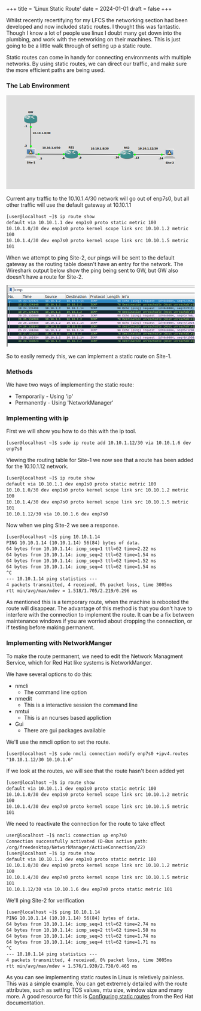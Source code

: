 +++
title = 'Linux Static Route'
date  = 2024-01-01
draft = false
+++

Whilst recently recertifying for my LFCS the networking section had been developed and now included static routes. I thought this was fantastic. Though I know a lot of people use linux I doubt many get down into the plumbing, and work with the networking on their machines. This is just going to be a little walk through of setting up a static route. 

Static routes can come in handy for connecting environments with multiple networks. By using static routes, we can direct our traffic, and make sure the more efficient paths are being used.

### The Lab Environment ###


![Linux Static Route Topology](lsr_topology.png)

Current any traffic to the 10.10.1.4/30 network will go out of enp7s0, but all other traffic will use the default gateway at 10.10.1.1
```
[user@localhost ~]$ ip route show
default via 10.10.1.1 dev enp1s0 proto static metric 100 
10.10.1.0/30 dev enp1s0 proto kernel scope link src 10.10.1.2 metric 100      
10.10.1.4/30 dev enp7s0 proto kernel scope link src 10.10.1.5 metric 101      
```

When we attempt to ping Site-2, our pings will be sent to the default gateway as the routing table doesn't have an entry for the network.
The Wireshark output below show the ping being sent to GW, but GW also doesn't have a route for Site-2. 

![Ping Site-2-1](ping_14_1.png)

So to easily remedy this, we can implement a static route on Site-1.

### Methods ###

We have two ways of implementing the static route:
  - Temporarily - Using 'ip'
  - Permanently - Using 'NetworkManager'
  
### Implementing with ip ###
  
First we will show you how to do this with the ip tool.
```
[user@localhost ~]$ sudo ip route add 10.10.1.12/30 via 10.10.1.6 dev enp7s0
```

Viewing the routing table for Site-1 we now see that a route has been added for the 10.10.1.12 network.
```
[user@localhost ~]$ ip route show
default via 10.10.1.1 dev enp1s0 proto static metric 100 
10.10.1.0/30 dev enp1s0 proto kernel scope link src 10.10.1.2 metric 100 
10.10.1.4/30 dev enp7s0 proto kernel scope link src 10.10.1.5 metric 101 
10.10.1.12/30 via 10.10.1.6 dev enp7s0 
```

Now when we ping Site-2 we see a response.
```
[user@localhost ~]$ ping 10.10.1.14
PING 10.10.1.14 (10.10.1.14) 56(84) bytes of data.
64 bytes from 10.10.1.14: icmp_seq=1 ttl=62 time=2.22 ms
64 bytes from 10.10.1.14: icmp_seq=2 ttl=62 time=1.54 ms
64 bytes from 10.10.1.14: icmp_seq=3 ttl=62 time=1.52 ms
64 bytes from 10.10.1.14: icmp_seq=4 ttl=62 time=1.54 ms
^C
--- 10.10.1.14 ping statistics ---
4 packets transmitted, 4 received, 0% packet loss, time 3005ms
rtt min/avg/max/mdev = 1.518/1.705/2.219/0.296 ms
```

As mentioned this is a temporary route, when the machine is rebooted the route will disappear. The advantage of this method is that you don't have to interfere with the connection to implement the route. It can be a fix between maintenance windows if you are worried about dropping the connection, or if testing before making permanent.

### Implementing with NetworkManger ###

To make the route permanent, we need to edit the Network Managment Service, which for Red Hat like systems is NetworkManger.

We have several options to do this:
  - nmcli  
    - The command line option
  - nmedit 
    - This is a interactive session the command line
  - nmtui  
    - This is an ncurses based appliction
  - Gui    
    - There are gui packages available
  
We'll use the nmcli option to set the route.
```
[user@localhost ~]$ sudo nmcli connection modify enp7s0 +ipv4.routes "10.10.1.12/30 10.10.1.6"
```

If we look at the routes, we will see that the route hasn't been added yet
```
[user@localhost ~]$ ip route show
default via 10.10.1.1 dev enp1s0 proto static metric 100 
10.10.1.0/30 dev enp1s0 proto kernel scope link src 10.10.1.2 metric 100 
10.10.1.4/30 dev enp7s0 proto kernel scope link src 10.10.1.5 metric 101 
```

We need to reactivate the connection for the route to take effect
```
user@localhost ~]$ nmcli connection up enp7s0
Connection successfully activated (D-Bus active path: /org/freedesktop/NetworkManager/ActiveConnection/22)
[user@localhost ~]$ ip route show
default via 10.10.1.1 dev enp1s0 proto static metric 100 
10.10.1.0/30 dev enp1s0 proto kernel scope link src 10.10.1.2 metric 100 
10.10.1.4/30 dev enp7s0 proto kernel scope link src 10.10.1.5 metric 101 
10.10.1.12/30 via 10.10.1.6 dev enp7s0 proto static metric 101 
```

We'll ping Site-2 for verification
```
[user@localhost ~]$ ping 10.10.1.14
PING 10.10.1.14 (10.10.1.14) 56(84) bytes of data.
64 bytes from 10.10.1.14: icmp_seq=1 ttl=62 time=2.74 ms
64 bytes from 10.10.1.14: icmp_seq=2 ttl=62 time=1.58 ms
64 bytes from 10.10.1.14: icmp_seq=3 ttl=62 time=1.74 ms
64 bytes from 10.10.1.14: icmp_seq=4 ttl=62 time=1.71 ms
^C
--- 10.10.1.14 ping statistics ---
4 packets transmitted, 4 received, 0% packet loss, time 3005ms
rtt min/avg/max/mdev = 1.576/1.939/2.738/0.465 ms
```

As you can see implementing static routes in Linux is reletively painless. This was a simple example. You can get extremely detailed with the route attributes, such as setting TOS values, mtu size, window size and many more. A good resource for this is [Configuring static routes](https://access.redhat.com/documentation/en-us/red_hat_enterprise_linux/9/html-single/configuring_and_managing_networking/index#configuring-static-routes_configuring-and-managing-networking) from the Red Hat documentation.

